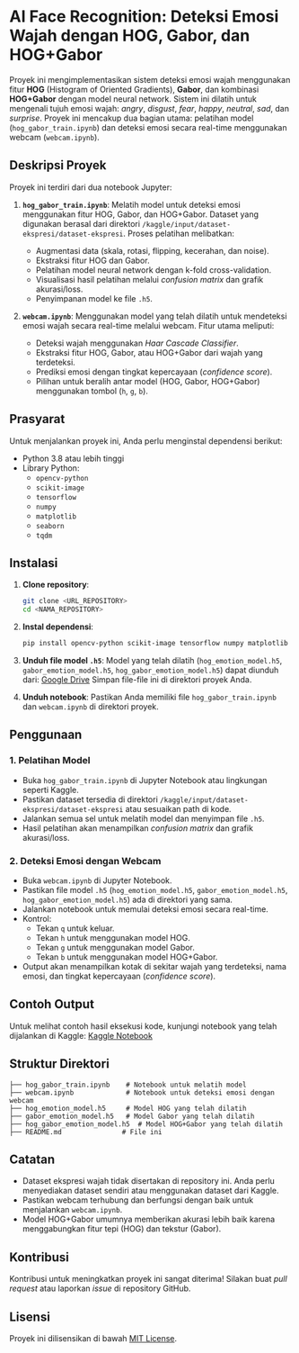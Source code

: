 # AI Face Recognition: Deteksi Emosi Wajah dengan HOG, Gabor, dan HOG+Gabor

Proyek ini mengimplementasikan sistem deteksi emosi wajah menggunakan fitur **HOG** (Histogram of Oriented Gradients), **Gabor**, dan kombinasi **HOG+Gabor** dengan model neural network. Sistem ini dilatih untuk mengenali tujuh emosi wajah: *angry*, *disgust*, *fear*, *happy*, *neutral*, *sad*, dan *surprise*. Proyek ini mencakup dua bagian utama: pelatihan model (`hog_gabor_train.ipynb`) dan deteksi emosi secara real-time menggunakan webcam (`webcam.ipynb`).

## Deskripsi Proyek

Proyek ini terdiri dari dua notebook Jupyter:
1. **`hog_gabor_train.ipynb`**: Melatih model untuk deteksi emosi menggunakan fitur HOG, Gabor, dan HOG+Gabor. Dataset yang digunakan berasal dari direktori `/kaggle/input/dataset-ekspresi/dataset-ekspresi`. Proses pelatihan melibatkan:
   - Augmentasi data (skala, rotasi, flipping, kecerahan, dan noise).
   - Ekstraksi fitur HOG dan Gabor.
   - Pelatihan model neural network dengan k-fold cross-validation.
   - Visualisasi hasil pelatihan melalui *confusion matrix* dan grafik akurasi/loss.
   - Penyimpanan model ke file `.h5`.

2. **`webcam.ipynb`**: Menggunakan model yang telah dilatih untuk mendeteksi emosi wajah secara real-time melalui webcam. Fitur utama meliputi:
   - Deteksi wajah menggunakan *Haar Cascade Classifier*.
   - Ekstraksi fitur HOG, Gabor, atau HOG+Gabor dari wajah yang terdeteksi.
   - Prediksi emosi dengan tingkat kepercayaan (*confidence score*).
   - Pilihan untuk beralih antar model (HOG, Gabor, HOG+Gabor) menggunakan tombol (`h`, `g`, `b`).

## Prasyarat

Untuk menjalankan proyek ini, Anda perlu menginstal dependensi berikut:
- Python 3.8 atau lebih tinggi
- Library Python:
  - `opencv-python`
  - `scikit-image`
  - `tensorflow`
  - `numpy`
  - `matplotlib`
  - `seaborn`
  - `tqdm`

## Instalasi

1. **Clone repository**:
   ```bash
   git clone <URL_REPOSITORY>
   cd <NAMA_REPOSITORY>
   ```

2. **Instal dependensi**:
   ```bash
   pip install opencv-python scikit-image tensorflow numpy matplotlib seaborn tqdm
   ```

3. **Unduh file model `.h5`**:
   Model yang telah dilatih (`hog_emotion_model.h5`, `gabor_emotion_model.h5`, `hog_gabor_emotion_model.h5`) dapat diunduh dari:
   [Google Drive](https://drive.google.com/drive/folders/1ORDkLeLBRRKJIfGMb_HxwvvaxYTMAZ-H?hl=ID)
   Simpan file-file ini di direktori proyek Anda.

4. **Unduh notebook**:
   Pastikan Anda memiliki file `hog_gabor_train.ipynb` dan `webcam.ipynb` di direktori proyek.

## Penggunaan

### 1. Pelatihan Model
- Buka `hog_gabor_train.ipynb` di Jupyter Notebook atau lingkungan seperti Kaggle.
- Pastikan dataset tersedia di direktori `/kaggle/input/dataset-ekspresi/dataset-ekspresi` atau sesuaikan path di kode.
- Jalankan semua sel untuk melatih model dan menyimpan file `.h5`.
- Hasil pelatihan akan menampilkan *confusion matrix* dan grafik akurasi/loss.

### 2. Deteksi Emosi dengan Webcam
- Buka `webcam.ipynb` di Jupyter Notebook.
- Pastikan file model `.h5` (`hog_emotion_model.h5`, `gabor_emotion_model.h5`, `hog_gabor_emotion_model.h5`) ada di direktori yang sama.
- Jalankan notebook untuk memulai deteksi emosi secara real-time.
- Kontrol:
  - Tekan `q` untuk keluar.
  - Tekan `h` untuk menggunakan model HOG.
  - Tekan `g` untuk menggunakan model Gabor.
  - Tekan `b` untuk menggunakan model HOG+Gabor.
- Output akan menampilkan kotak di sekitar wajah yang terdeteksi, nama emosi, dan tingkat kepercayaan (*confidence score*).

## Contoh Output
Untuk melihat contoh hasil eksekusi kode, kunjungi notebook yang telah dijalankan di Kaggle:
[Kaggle Notebook](https://www.kaggle.com/code/putekkk/notebookacf4bc6baa)

## Struktur Direktori
```plaintext
├── hog_gabor_train.ipynb    # Notebook untuk melatih model
├── webcam.ipynb             # Notebook untuk deteksi emosi dengan webcam
├── hog_emotion_model.h5     # Model HOG yang telah dilatih
├── gabor_emotion_model.h5   # Model Gabor yang telah dilatih
├── hog_gabor_emotion_model.h5  # Model HOG+Gabor yang telah dilatih
├── README.md               # File ini
```

## Catatan
- Dataset ekspresi wajah tidak disertakan di repository ini. Anda perlu menyediakan dataset sendiri atau menggunakan dataset dari Kaggle.
- Pastikan webcam terhubung dan berfungsi dengan baik untuk menjalankan `webcam.ipynb`.
- Model HOG+Gabor umumnya memberikan akurasi lebih baik karena menggabungkan fitur tepi (HOG) dan tekstur (Gabor).

## Kontribusi
Kontribusi untuk meningkatkan proyek ini sangat diterima! Silakan buat *pull request* atau laporkan *issue* di repository GitHub.

## Lisensi
Proyek ini dilisensikan di bawah [MIT License](LICENSE).
